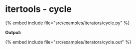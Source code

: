 # itertools - cycle

{% embed include file="src/examples/iterators/cycle.py" %}

**Output:**

{% embed include file="src/examples/iterators/cycle.out" %}




